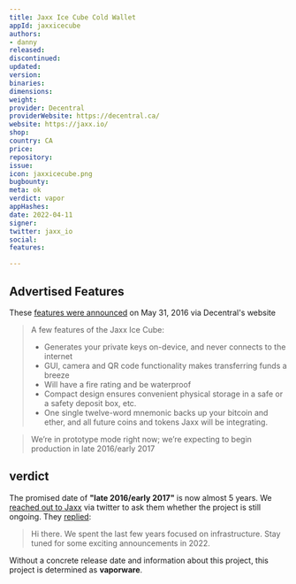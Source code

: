 ```yaml
---
title: Jaxx Ice Cube Cold Wallet
appId: jaxxicecube
authors:
- danny
released: 
discontinued: 
updated: 
version: 
binaries: 
dimensions: 
weight: 
provider: Decentral
providerWebsite: https://decentral.ca/
website: https://jaxx.io/
shop: 
country: CA
price: 
repository: 
issue: 
icon: jaxxicecube.png
bugbounty: 
meta: ok
verdict: vapor
appHashes: 
date: 2022-04-11
signer: 
twitter: jaxx_io
social: 
features: 

---
```


## Advertised Features

These [features were announced](https://web.archive.org/web/20170608113634/https://decentral.ca/introducing-jaxx-ice-cube/) on May 31, 2016 via Decentral's website

> A few features of the Jaxx Ice Cube:
> 
> - Generates your private keys on-device, and never connects to the internet
> - GUI, camera and QR code functionality makes transferring funds a breeze
> - Will have a fire rating and be waterproof
> - Compact design ensures convenient physical storage in a safe or a safety deposit box, etc.
> - One single twelve-word mnemonic backs up your bitcoin and ether, and all future coins and tokens Jaxx will be integrating.

> We’re in prototype mode right now; we’re expecting to begin production in late 2016/early 2017

## verdict

The promised date of **"late 2016/early 2017"** is now almost 5 years. We [reached out to Jaxx](https://twitter.com/BitcoinWalletz/status/1485819187222450178) via twitter to ask them whether the project is still ongoing. They [replied](https://twitter.com/jaxx_io/status/1489269784898420740): 

> Hi there. We spent the last few years focused on infrastructure. Stay tuned for some exciting announcements in 2022.

Without a concrete release date and information about this project, this project is determined as **vaporware**.
